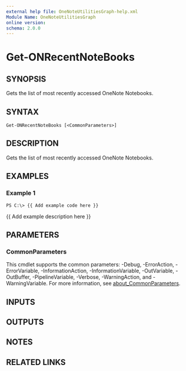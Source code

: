```yaml
---
external help file: OneNoteUtilitiesGraph-help.xml
Module Name: OneNoteUtilitiesGraph
online version:
schema: 2.0.0
---
```


# Get-ONRecentNoteBooks

## SYNOPSIS
Gets the list of most recently accessed OneNote Notebooks.

## SYNTAX

```
Get-ONRecentNoteBooks [<CommonParameters>]
```

## DESCRIPTION
Gets the list of most recently accessed OneNote Notebooks.

## EXAMPLES

### Example 1
```
PS C:\> {{ Add example code here }}
```

{{ Add example description here }}

## PARAMETERS

### CommonParameters
This cmdlet supports the common parameters: -Debug, -ErrorAction, -ErrorVariable, -InformationAction, -InformationVariable, -OutVariable, -OutBuffer, -PipelineVariable, -Verbose, -WarningAction, and -WarningVariable. For more information, see [about_CommonParameters](http://go.microsoft.com/fwlink/?LinkID=113216).

## INPUTS

## OUTPUTS

## NOTES

## RELATED LINKS
